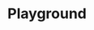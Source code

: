---
title: Playground
weight: 10
description: >-
  In this section, you will find a sandbox environment to test Beagle's features
---